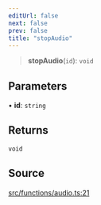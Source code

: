 ```yaml
---
editUrl: false
next: false
prev: false
title: "stopAudio"
---
```


> **stopAudio**(`id`): `void`

## Parameters

• **id**: `string`

## Returns

`void`

## Source

[src/functions/audio.ts:21](https://github.com/relishinc/dill-pixel/blob/543438455c9a47928084300159416186c2aa1095/src/functions/audio.ts#L21)
